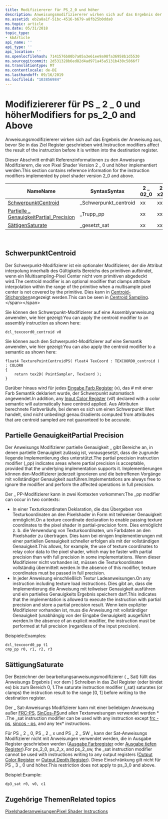 ```yaml
---
title: Modifiziererer für PS_2_0 und höher
description: Anweisungsmodifiziererer wirken sich auf das Ergebnis der Anweisung aus, bevor Sie in das Ziel Register geschrieben wird.
ms.assetid: eb2a8a1f-51bc-4516-b679-a8fb25b0dda0
ms.topic: article
ms.date: 05/31/2018
topic_type:
- kbArticle
api_name: ''
api_type: ''
api_location: ''
ms.openlocfilehash: 7141576b80b7a05a3e61ee9a98fa36958b1d5530
ms.sourcegitcommit: 2d531328b6ed82d4ad971a45a5131b430c5866f7
ms.translationtype: MT
ms.contentlocale: de-DE
ms.lasthandoff: 09/16/2019
ms.locfileid: "103856984"
---
```

# <a name="modifiers-for-ps_2_0-and-above"></a><span data-ttu-id="7ce29-103">Modifiziererer für PS \_ 2 \_ 0 und höher</span><span class="sxs-lookup"><span data-stu-id="7ce29-103">Modifiers for ps\_2\_0 and Above</span></span>

<span data-ttu-id="7ce29-104">Anweisungsmodifiziererer wirken sich auf das Ergebnis der Anweisung aus, bevor Sie in das Ziel Register geschrieben wird.</span><span class="sxs-lookup"><span data-stu-id="7ce29-104">Instruction modifiers affect the result of the instruction before it is written into the destination register.</span></span>

<span data-ttu-id="7ce29-105">Dieser Abschnitt enthält Referenzinformationen zu den Anweisungs Modifizierern, die von Pixel Shader Version 2 \_ 0 und höher implementiert werden.</span><span class="sxs-lookup"><span data-stu-id="7ce29-105">This section contains reference information for the instruction modifiers implemented by pixel shader version 2\_0 and above.</span></span>



| <span data-ttu-id="7ce29-106">Name</span><span class="sxs-lookup"><span data-stu-id="7ce29-106">Name</span></span>                                     | <span data-ttu-id="7ce29-107">Syntax</span><span class="sxs-lookup"><span data-stu-id="7ce29-107">Syntax</span></span>     | <span data-ttu-id="7ce29-108">2 \_ 0</span><span class="sxs-lookup"><span data-stu-id="7ce29-108">2\_0</span></span> | <span data-ttu-id="7ce29-109">2 \_ x</span><span class="sxs-lookup"><span data-stu-id="7ce29-109">2\_x</span></span> | <span data-ttu-id="7ce29-110">2 \_ SW</span><span class="sxs-lookup"><span data-stu-id="7ce29-110">2\_sw</span></span> | <span data-ttu-id="7ce29-111">3 \_ 0</span><span class="sxs-lookup"><span data-stu-id="7ce29-111">3\_0</span></span> | <span data-ttu-id="7ce29-112">3 \_ SW</span><span class="sxs-lookup"><span data-stu-id="7ce29-112">3\_sw</span></span> |
|------------------------------------------|------------|------|------|-------|------|-------|
| [<span data-ttu-id="7ce29-113">Schwerpunkt</span><span class="sxs-lookup"><span data-stu-id="7ce29-113">Centroid</span></span>](#centroid)                    | <span data-ttu-id="7ce29-114">\_Schwerpunkt</span><span class="sxs-lookup"><span data-stu-id="7ce29-114">\_centroid</span></span> | <span data-ttu-id="7ce29-115">x</span><span class="sxs-lookup"><span data-stu-id="7ce29-115">x</span></span>    | <span data-ttu-id="7ce29-116">x</span><span class="sxs-lookup"><span data-stu-id="7ce29-116">x</span></span>    | <span data-ttu-id="7ce29-117">x</span><span class="sxs-lookup"><span data-stu-id="7ce29-117">x</span></span>     | <span data-ttu-id="7ce29-118">x</span><span class="sxs-lookup"><span data-stu-id="7ce29-118">x</span></span>    | <span data-ttu-id="7ce29-119">x</span><span class="sxs-lookup"><span data-stu-id="7ce29-119">x</span></span>     |
| [<span data-ttu-id="7ce29-120">Partielle \_ Genauigkeit</span><span class="sxs-lookup"><span data-stu-id="7ce29-120">Partial\_Precision</span></span>](#partial-precision) | <span data-ttu-id="7ce29-121">\_Trupp</span><span class="sxs-lookup"><span data-stu-id="7ce29-121">\_pp</span></span>       | <span data-ttu-id="7ce29-122">x</span><span class="sxs-lookup"><span data-stu-id="7ce29-122">x</span></span>    | <span data-ttu-id="7ce29-123">x</span><span class="sxs-lookup"><span data-stu-id="7ce29-123">x</span></span>    | <span data-ttu-id="7ce29-124">x</span><span class="sxs-lookup"><span data-stu-id="7ce29-124">x</span></span>     | <span data-ttu-id="7ce29-125">x</span><span class="sxs-lookup"><span data-stu-id="7ce29-125">x</span></span>    | <span data-ttu-id="7ce29-126">x</span><span class="sxs-lookup"><span data-stu-id="7ce29-126">x</span></span>     |
| [<span data-ttu-id="7ce29-127">Sättigen</span><span class="sxs-lookup"><span data-stu-id="7ce29-127">Saturate</span></span>](#saturate)                    | <span data-ttu-id="7ce29-128">\_gesetzt</span><span class="sxs-lookup"><span data-stu-id="7ce29-128">\_sat</span></span>      | <span data-ttu-id="7ce29-129">x</span><span class="sxs-lookup"><span data-stu-id="7ce29-129">x</span></span>    | <span data-ttu-id="7ce29-130">x</span><span class="sxs-lookup"><span data-stu-id="7ce29-130">x</span></span>    | <span data-ttu-id="7ce29-131">x</span><span class="sxs-lookup"><span data-stu-id="7ce29-131">x</span></span>     | <span data-ttu-id="7ce29-132">x</span><span class="sxs-lookup"><span data-stu-id="7ce29-132">x</span></span>    | <span data-ttu-id="7ce29-133">x</span><span class="sxs-lookup"><span data-stu-id="7ce29-133">x</span></span>     |



 

## <a name="centroid"></a><span data-ttu-id="7ce29-134">Schwerpunkt</span><span class="sxs-lookup"><span data-stu-id="7ce29-134">Centroid</span></span>

<span data-ttu-id="7ce29-135">Der Schwerpunkt-Modifizierer ist ein optionaler Modifizierer, der die Attribut interpolung innerhalb des Gültigkeits Bereichs des primitiven aufbindet, wenn ein Multisampling-Pixel Center nicht vom primitiven abgedeckt wird.</span><span class="sxs-lookup"><span data-stu-id="7ce29-135">The centroid modifier is an optional modifier that clamps attribute interpolation within the range of the primitive when a multisample pixel center is not covered by the primitive.</span></span> <span data-ttu-id="7ce29-136">Dies kann in [Centroid-Stichproben](https://msdn.microsoft.com/library/ee415231(VS.85).aspx)angezeigt werden.</span><span class="sxs-lookup"><span data-stu-id="7ce29-136">This can be seen in [Centroid Sampling](https://msdn.microsoft.com/library/ee415231(VS.85).aspx).</span></span>

<span data-ttu-id="7ce29-137">Sie können den Schwerpunkt-Modifizierer auf eine Assemblyanweisung anwenden, wie hier gezeigt:</span><span class="sxs-lookup"><span data-stu-id="7ce29-137">You can apply the centroid modifier to an assembly instruction as shown here:</span></span>


```
dcl_texcoord0_centroid v0
```



<span data-ttu-id="7ce29-138">Sie können auch den Schwerpunkt-Modifizierer auf eine Semantik anwenden, wie hier gezeigt:</span><span class="sxs-lookup"><span data-stu-id="7ce29-138">You can also apply the centroid modifier to a semantic as shown here:</span></span>


```
float4 TexturePointCentroidPS( float4 TexCoord : TEXCOORD0_centroid ) : COLOR0
{
    return tex2D( PointSampler, TexCoord );
}
```



<span data-ttu-id="7ce29-139">Darüber hinaus wird für jedes [Eingabe Farb Register](dx9-graphics-reference-asm-ps-registers-input-color.md) (v), das \# mit einer Farb Semantik deklariert wurde, der Schwerpunkt automatisch angewendet.</span><span class="sxs-lookup"><span data-stu-id="7ce29-139">In addition, any [Input Color Register](dx9-graphics-reference-asm-ps-registers-input-color.md) (v\#) declared with a color semantic will automatically have centroid applied.</span></span> <span data-ttu-id="7ce29-140">Aus Attributen berechnete Farbverläufe, bei denen es sich um einen Schwerpunkt Wert handelt, sind nicht unbedingt genau.</span><span class="sxs-lookup"><span data-stu-id="7ce29-140">Gradients computed from attributes that are centroid sampled are not guaranteed to be accurate.</span></span>

## <a name="partial-precision"></a><span data-ttu-id="7ce29-141">Partielle Genauigkeit</span><span class="sxs-lookup"><span data-stu-id="7ce29-141">Partial Precision</span></span>

<span data-ttu-id="7ce29-142">Der Anweisungs Modifizierer partielle Genauigkeit \_ gibt Bereiche an, in denen partielle Genauigkeit zulässig ist, vorausgesetzt, dass die zugrunde liegende Implementierung dies unterstützt.</span><span class="sxs-lookup"><span data-stu-id="7ce29-142">The partial precision instruction modifier (\_pp) indicates areas where partial precision is acceptable, provided that the underlying implementation supports it.</span></span> <span data-ttu-id="7ce29-143">Implementierungen können den-Modifizierer jederzeit ignorieren und die betroffenen Vorgänge mit vollständiger Genauigkeit ausführen.</span><span class="sxs-lookup"><span data-stu-id="7ce29-143">Implementations are always free to ignore the modifier and perform the affected operations in full precision.</span></span>

<span data-ttu-id="7ce29-144">Der \_ PP-Modifizierer kann in zwei Kontexten vorkommen:</span><span class="sxs-lookup"><span data-stu-id="7ce29-144">The \_pp modifier can occur in two contexts:</span></span>

-   <span data-ttu-id="7ce29-145">In einer Texturkoordinaten Deklaration, die das Übergeben von Texturkoordinaten an den Pixelshader in Form mit teilweiser Genauigkeit ermöglicht.</span><span class="sxs-lookup"><span data-stu-id="7ce29-145">On a texture coordinate declaration to enable passing texture coordinates to the pixel shader in partial-precision form.</span></span> <span data-ttu-id="7ce29-146">Dies ermöglicht z. b. die Verwendung von Texturkoordinaten, um Farbdaten an den Pixelshader zu übertragen. Dies kann bei einigen Implementierungen mit einer partiellen Genauigkeit schneller erfolgen als mit der vollständigen Genauigkeit.</span><span class="sxs-lookup"><span data-stu-id="7ce29-146">This allows, for example, the use of texture coordinates to relay color data to the pixel shader, which may be faster with partial precision than with full precision in some implementations.</span></span> <span data-ttu-id="7ce29-147">Wenn dieser Modifizierer nicht vorhanden ist, müssen die Texturkoordinaten vollständig übermittelt werden.</span><span class="sxs-lookup"><span data-stu-id="7ce29-147">In the absence of this modifier, texture coordinates must be passed in full precision.</span></span>
-   <span data-ttu-id="7ce29-148">In jeder Anweisung einschließlich Textur Ladeanweisungen.</span><span class="sxs-lookup"><span data-stu-id="7ce29-148">On any instruction including texture load instructions.</span></span> <span data-ttu-id="7ce29-149">Dies gibt an, dass die Implementierung die Anweisung mit teilweiser Genauigkeit ausführen und ein partielles Genauigkeits Ergebnis speichern darf.</span><span class="sxs-lookup"><span data-stu-id="7ce29-149">This indicates that the implementation is allowed to execute the instruction with partial precision and store a partial precision result.</span></span> <span data-ttu-id="7ce29-150">Wenn kein expliziter Modifizierer vorhanden ist, muss die Anweisung mit vollständiger Genauigkeit (unabhängig von der Eingabe Genauigkeit) ausgeführt werden.</span><span class="sxs-lookup"><span data-stu-id="7ce29-150">In the absence of an explicit modifier, the instruction must be performed at full precision (regardless of the input precision).</span></span>

<span data-ttu-id="7ce29-151">Beispiele:</span><span class="sxs-lookup"><span data-stu-id="7ce29-151">Examples:</span></span>


```
dcl_texcoord0_pp t1
cmp_pp r0, r1, r2, r3
```



## <a name="saturate"></a><span data-ttu-id="7ce29-152">Sättigung</span><span class="sxs-lookup"><span data-stu-id="7ce29-152">Saturate</span></span>

<span data-ttu-id="7ce29-153">Der Bezeichner der bearbeitungsanweisungsmodifizierer ( \_ Sat) füllt das Anweisungs Ergebnis \[ vor dem \] Schreiben in das Ziel Register (oder bindet es) bis zum Bereich 0, 1.</span><span class="sxs-lookup"><span data-stu-id="7ce29-153">The saturate instruction modifier (\_sat) saturates (or clamps) the instruction result to the range \[0, 1\] before writing to the destination register.</span></span>

<span data-ttu-id="7ce29-154">Der \_ Sat-Anweisungs Modifizierer kann mit einer beliebigen Anweisung außer [FRC-PS](frc---ps.md), [SinCos-PS](sincos---ps.md)und allen Textanweisungen verwendet werden \* .</span><span class="sxs-lookup"><span data-stu-id="7ce29-154">The \_sat instruction modifier can be used with any instruction except [frc - ps](frc---ps.md), [sincos - ps](sincos---ps.md), and any tex\* instructions.</span></span>

<span data-ttu-id="7ce29-155">Für PS \_ 2 \_ 0, PS \_ 2 \_ x und PS \_ 2 \_ SW \_ kann der Sat-Anweisungs Modifizierer nicht mit Anweisungen verwendet werden, die in Ausgabe Register geschrieben werden ([Ausgabe Farbregister](dx9-graphics-reference-asm-ps-registers-output-color.md) oder [Ausgabe tiefen Register](dx9-graphics-reference-asm-ps-registers-output-depth.md)).</span><span class="sxs-lookup"><span data-stu-id="7ce29-155">For ps\_2\_0, ps\_2\_x, and ps\_2\_sw, the \_sat instruction modifier cannot be used with instructions writing to any output registers ([Output Color Register](dx9-graphics-reference-asm-ps-registers-output-color.md) or [Output Depth Register](dx9-graphics-reference-asm-ps-registers-output-depth.md)).</span></span> <span data-ttu-id="7ce29-156">Diese Einschränkung gilt nicht für PS \_ 3 \_ 0 und höher.</span><span class="sxs-lookup"><span data-stu-id="7ce29-156">This restriction does not apply to ps\_3\_0 and above.</span></span>

<span data-ttu-id="7ce29-157">Beispiel:</span><span class="sxs-lookup"><span data-stu-id="7ce29-157">Example:</span></span>


```
dp3_sat r0, v0, c1
```



## <a name="related-topics"></a><span data-ttu-id="7ce29-158">Zugehörige Themen</span><span class="sxs-lookup"><span data-stu-id="7ce29-158">Related topics</span></span>

<dl> <dt>

[<span data-ttu-id="7ce29-159">Pixelshaderanweisungen</span><span class="sxs-lookup"><span data-stu-id="7ce29-159">Pixel Shader Instructions</span></span>](dx9-graphics-reference-asm-ps-instructions.md)
</dt> </dl>

 

 




